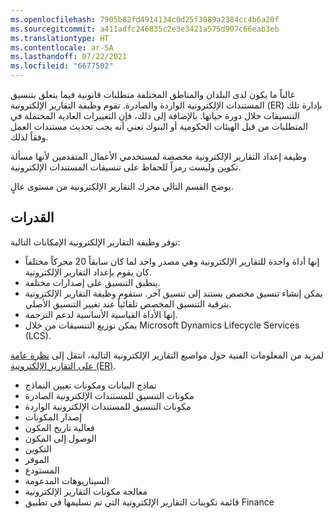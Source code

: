 ```yaml
---
ms.openlocfilehash: 7905b82fd4914134c0d25f3089a2384cc4b6a20f
ms.sourcegitcommit: a411adfc246835c2e3e3421a575d907c66eab3eb
ms.translationtype: HT
ms.contentlocale: ar-SA
ms.lasthandoff: 07/22/2021
ms.locfileid: "6677502"
---
```

غالباً ما يكون لدى البلدان والمناطق المختلفة متطلبات قانونية فيما يتعلق بتنسيق المستندات الإلكترونية الواردة والصادرة. تقوم وظيفة التقارير الإلكترونية (ER) بإدارة تلك التنسيقات خلال دورة حياتها. بالإضافة إلى ذلك، فإن التغييرات العادية المحتملة في المتطلبات من قبل الهيئات الحكومية أو البنوك تعني أنه يجب تحديث مستندات العمل وفقاً لذلك.

وظيفة إعداد التقارير الإلكترونية مخصصة لمستخدمي الأعمال المتقدمين لأنها مسألة تكوين وليست رمزاً للحفاظ على تنسيقات المستندات الإلكترونية.

يوضح القسم التالي محرك التقارير الإلكترونية من مستوى عالٍ.

## <a name="capabilities"></a>القدرات

توفر وظيفة التقارير الإلكترونية الإمكانات التالية:

- إنها أداة واحدة للتقارير الإلكترونية وهي مصدر واحد لما كان سابقاً 20 محركاً مختلفاً كان يقوم بإعداد التقارير الإلكترونية.
- ينطبق التنسيق على إصدارات مختلفة.
- يمكن إنشاء تنسيق مخصص يستند إلى تنسيق آخر. ستقوم وظيفة التقارير الإلكترونية بترقية التنسيق المخصص تلقائياً عند تغيير التنسيق الأصلي.
- إنها الأداة القياسية الأساسية لدعم الترجمة.
- يمكن توزيع التنسيقات من خلال Microsoft Dynamics Lifecycle Services (LCS)‎.

لمزيد من المعلومات الفنية حول مواضيع التقارير الإلكترونية التالية، انتقل إلى [نظرة عامة على التقارير الإلكترونية (ER)](https://docs.microsoft.com/dynamics365/fin-ops-core/dev-itpro/analytics/general-electronic-reporting?toc=/dynamics365/commerce/toc.json/?azure-portal=true).

- نماذج البيانات ومكونات تعيين النماذج
- مكونات التنسيق للمستندات الإلكترونية الصادرة
- مكونات التنسيق للمستندات الإلكترونية الواردة
- إصدار المكونات
- فعالية تاريخ المكون
- الوصول إلى المكون
- التكوين
- الموفر
- المستودع
- السيناريوهات المدعومة
- معالجة مكونات التقارير الإلكترونية
- قائمة تكوينات التقارير الإلكترونية التي تم تسليمها في تطبيق Finance